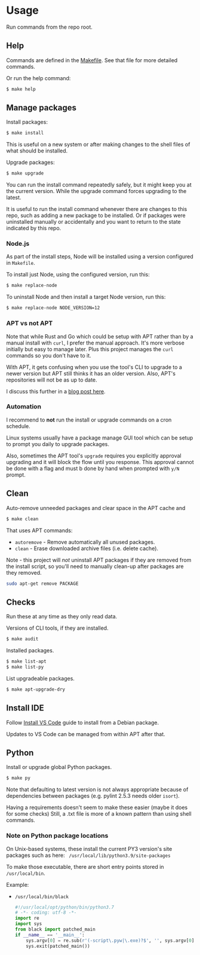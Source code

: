 # Usage

Run commands from the repo root.


## Help

Commands are defined in the [Makefile](/https://github.com/MichaelCurrin/os-genesis/blob/master/Makefile). See that file for more detailed commands.

Or run the help command:

```sh
$ make help
```


## Manage packages

Install packages:

```sh
$ make install
```

This is useful on a new system or after making changes to the shell files of what should be installed.

Upgrade packages:

```sh
$ make upgrade
```

You can run the install command repeatedly safely, but it might keep you at the current version. While the upgrade command forces upgrading to the latest.

It is useful to run the install command whenever there are changes to this repo, such as adding a new package to be installed. Or if packages were uninstalled manually or accidentally and you want to return to the state indicated by this repo.

### Node.js

As part of the install steps, Node will be installed using a version configured in `Makefile`.

To install just Node, using the configured version, run this:

```sh
$ make replace-node
```

To uninstall Node and then install a target Node version, run this:

```sh
$ make replace-node NODE_VERSION=12
```

### APT vs not APT

Note that while Rust and Go which could be setup with APT rather than by a manual install with `curl`, I prefer the manual approach. It's more verbose initially but easy to manage later. Plus this project manages the `curl` commands so you don't have to it.

With APT, it gets confusing when you use the tool's CLI to upgrade to a newer version but APT still thinks it has an older version. Also, APT's repositories will not be as up to date.

I discuss this further in a [blog post here](https://michaelcurrin.github.io/coding-blog/2020/08/25/package-manager-choice.html).

### Automation

I recommend to **not** run the install or upgrade commands on a cron schedule.

Linux systems usually have a package manage GUI tool which can be setup to prompt you daily to upgrade packages.

Also, sometimes the APT tool's `upgrade` requires you explicitly approval upgrading and it will block the flow until you response. This approval cannot be done with a flag and must b done by hand when prompted with `y/N` prompt.


## Clean

Auto-remove unneeded packages and clear space in the APT cache and

```sh
$ make clean
```

That uses APT commands:

- `autoremove` - Remove automatically all unused packages.
- `clean` - Erase downloaded archive files (i.e. delete cache).

Note - this project will _not_ uninstall APT packages if they are removed from the install script, so you'll need to manually clean-up after packages are they removed.

```sh
sudo apt-get remove PACKAGE
```


## Checks

Run these at any time as they only read data.

Versions of CLI tools, if they are installed.

```sh
$ make audit
```

Installed packages.

```sh
$ make list-apt
$ make list-py
```

List upgradeable packages.

```sh
$ make apt-upgrade-dry
```


## Install IDE

Follow [Install VS Code](/docs/install-vs-code.md) guide to install from a Debian package.

Updates to VS Code can be managed from within APT after that.


## Python

Install or upgrade global Python packages.

```sh
$ make py
```

Note that defaulting to latest version is not always appropriate because of dependencies
between packages (e.g. pylint 2.5.3 needs older `isort`).

Having a requirements doesn't seem to make these easier (maybe it does for some checks)
Still, a .txt file is more of a known pattern than using shell commands.


### Note on Python package locations

On Unix-based systems, these install the current PY3 version's site packages such as here: ` /usr/local/lib/python3.9/site-packages`

To make those executable, there are short entry points stored in `/usr/local/bin`.

Example:

- `/usr/local/bin/black`
    ```python
    #!/usr/local/opt/python/bin/python3.7
    # -*- coding: utf-8 -*-
    import re
    import sys
    from black import patched_main
    if __name__ == '__main__':
        sys.argv[0] = re.sub(r'(-script\.pyw|\.exe)?$', '', sys.argv[0])
        sys.exit(patched_main())
    ```
